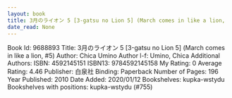 ```yaml
---
layout: book
title: 3月のライオン 5 [3-gatsu no Lion 5] (March comes in like a lion,  no. 5)
date_read: None
---
```


Book Id: 9688893
Title: 3月のライオン 5 [3-gatsu no Lion 5] (March comes in like a lion, #5)
Author: Chica Umino
Author l-f: Umino, Chica
Additional Authors: 
ISBN: 4592145151
ISBN13: 9784592145158
My Rating: 0
Average Rating: 4.46
Publisher: 白泉社
Binding: Paperback
Number of Pages: 196
Year Published: 2010
Date Added: 2020/01/12
Bookshelves: kupka-wstydu
Bookshelves with positions: kupka-wstydu (#755)

